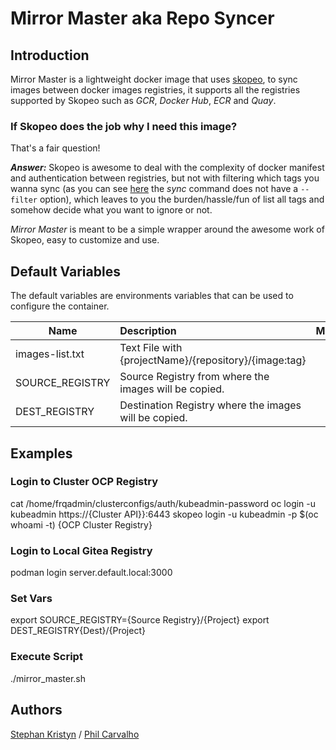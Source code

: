 # Mirror Master aka Repo Syncer

## Introduction

Mirror Master is a lightweight docker image that uses [skopeo](https://github.com/containers/skopeo), to sync images between docker images registries, it supports all the registries supported by Skopeo such as _GCR_, _Docker Hub_, _ECR_ and _Quay_.

### If Skopeo does the job why I need this image?

That's a fair question! 

**_Answer:_** Skopeo is awesome to deal with the complexity of docker manifest and authentication between registries, but not with filtering which tags you wanna sync (as you can see [here](https://github.com/containers/skopeo/blob/master/docs/skopeo-sync.1.md) the _sync_ command does not have a `--filter` option), which leaves to you the burden/hassle/fun of list all tags and somehow decide what you want to ignore or not.

_Mirror Master_  is meant to be a simple wrapper around the awesome work of Skopeo, easy to customize and use.

## Default Variables

The default variables are environments variables that can be used to configure the container. 

| Name             | Description                                                                                                                                                          | Mandatory? |
| ---------------- | :------------------------------------------------------------------------------------------------------------------------------------------------------------------- | :--------: |
| images-list.txt  | Text File with {projectName}/{repository}/{image:tag}                                                                                                                |    YES     |
| SOURCE_REGISTRY  | Source Registry from where the images will be copied.                                                                                                                |    YES     |
| DEST_REGISTRY    | Destination Registry where the images will be copied.                                                                                                                |    YES     |

## Examples
### Login to Cluster OCP Registry
cat /home/frqadmin/clusterconfigs/auth/kubeadmin-password
oc login -u kubeadmin https://{Cluster API}}:6443
skopeo login -u kubeadmin -p $(oc whoami -t) {OCP Cluster Registry}

### Login to Local Gitea Registry
podman login server.default.local:3000

### Set Vars
export SOURCE_REGISTRY={Source Registry}/{Project}
export DEST_REGISTRY{Dest}/{Project}

### Execute Script
./mirror_master.sh

## Authors
[Stephan Kristyn](https://github.com/wethinkagile) / [Phil Carvalho](https://github.com/philippescar)
